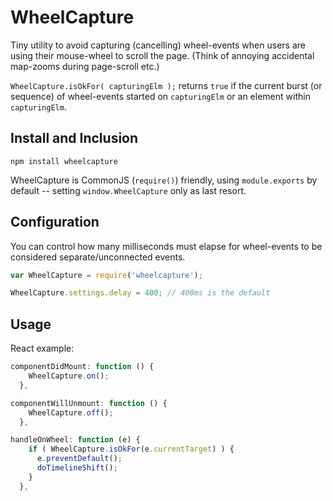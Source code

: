 # WheelCapture 

Tiny utility to avoid capturing (cancelling) wheel-events
when users are using their mouse-wheel to scroll the page.
(Think of annoying accidental map-zooms during page-scroll etc.)

`WheelCapture.isOkFor( capturingElm );` returns `true` if the current 
burst (or sequence) of wheel-events started on `capturingElm` or an element within `capturingElm`.


## Install and Inclusion
 
```
npm install wheelcapture
```

WheelCapture is CommonJS (`require()`) friendly, using `module.exports` by default -- setting `window.WheelCapture` only as last resort.


## Configuration

You can control how many milliseconds must elapse for wheel-events to be considered separate/unconnected events.

```js
var WheelCapture = require('wheelcapture');

WheelCapture.settings.delay = 400; // 400ms is the default
```


## Usage

React example:

```js
componentDidMount: function () {
    WheelCapture.on();
  },

componentWillUnmount: function () {
    WheelCapture.off();
  },

handleOnWheel: function (e) {
    if ( WheelCapture.isOkFor(e.currentTarget) ) {
      e.preventDefault();
      doTimelineShift();
    }
  },
```


